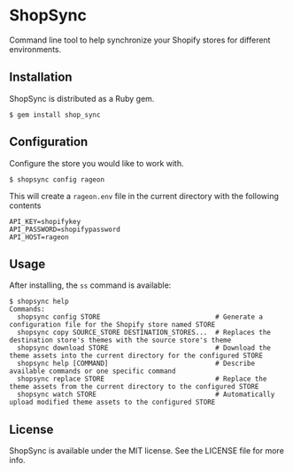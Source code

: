 # ShopSync

Command line tool to help synchronize your Shopify stores for different environments.

## Installation

ShopSync is distributed as a Ruby gem.

```
$ gem install shop_sync
```

## Configuration

Configure the store you would like to work with.

```
$ shopsync config rageon
```

This will create a `rageon.env` file in the current directory with the following contents

```
API_KEY=shopifykey
API_PASSWORD=shopifypassword
API_HOST=rageon
```

## Usage

After installing, the `ss` command is available:

```
$ shopsync help
Commands:
  shopsync config STORE                             # Generate a configuration file for the Shopify store named STORE
  shopsync copy SOURCE_STORE DESTINATION_STORES...  # Replaces the destination store's themes with the source store's theme
  shopsync download STORE                           # Download the theme assets into the current directory for the configured STORE
  shopsync help [COMMAND]                           # Describe available commands or one specific command
  shopsync replace STORE                            # Replace the theme assets from the current directory to the configured STORE
  shopsync watch STORE                              # Automatically upload modified theme assets to the configured STORE
```

## License

ShopSync is available under the MIT license. See the LICENSE file for more info.

